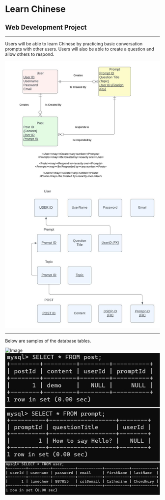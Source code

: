 # Learn Chinese
## Web Development Project
---

Users will be able to learn Chinese by practicing basic conversation prompts with other users. Users will also be able to create a question and allow others to respond. 


![Image](public/images/Flowchart.jpeg)

---

Below are samples of the database tables. 

![Image](../public/images/databases.jpg)
![Image](/public/images/postDemo.jpg)
![Image](/public/images/promptDemo.jpg)
![Image](/public/images/userDemo.jpg)

